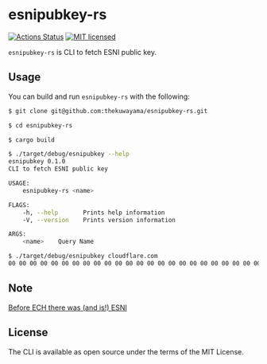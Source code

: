 # esnipubkey-rs

[![Actions Status](https://github.com/thekuwayama/esnipubkey-rs/workflows/CI/badge.svg)](https://github.com/thekuwayama/esnipubkey-rs/actions?workflow=CI)
[![MIT licensed](https://img.shields.io/badge/license-MIT-brightgreen.svg)](https://raw.githubusercontent.com/thekuwayama/esnipubkey-rs/master/LICENSE.txt)

`esnipubkey-rs` is CLI to fetch ESNI public key.


## Usage

You can build and run `esnipubkey-rs` with the following:

```bash
$ git clone git@github.com:thekuwayama/esnipubkey-rs.git

$ cd esnipubkey-rs

$ cargo build

$ ./target/debug/esnipubkey --help
esnipubkey 0.1.0
CLI to fetch ESNI public key

USAGE:
    esnipubkey-rs <name>

FLAGS:
    -h, --help       Prints help information
    -V, --version    Prints version information

ARGS:
    <name>    Query Name
```

```bash
$ ./target/debug/esnipubkey cloudflare.com
00 00 00 00 00 00 00 00 00 00 00 00 00 00 00 00 00 00 00 00 00 00 00 00 00 00 00 00 00 00 00 00 00 00 00 00 00 00 00 00 00 00 00 00 00 00 00 00 00 00 00 00 00 00 00 00 00 00 00 00 00 00 00 00 00 00 00 00
```


## Note

[Before ECH there was (and is!) ESNI](https://blog.cloudflare.com/encrypted-client-hello/#before-ech-there-was-and-is-esni)


## License

The CLI is available as open source under the terms of the MIT License.

